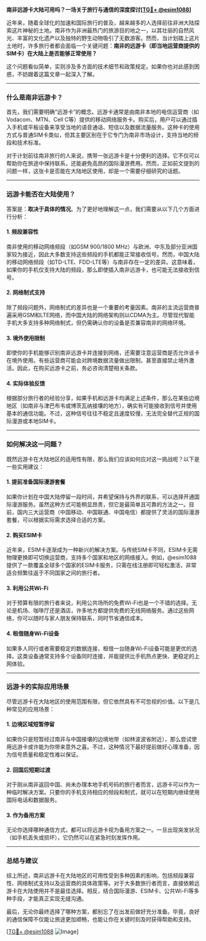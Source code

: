 **南非远游卡大陆可用吗？一场关于旅行与通信的深度探讨[[TG💪+ @esim1088](https://t.me/s/esim1088)]**

近年来，随着全球化的加速和国际旅行的普及，越来越多的人选择前往非洲大陆探索这片神秘的土地。南非作为非洲最热门的旅游目的地之一，以其壮丽的自然风光、丰富的文化遗产以及独特的野生动物吸引了无数游客。然而，当计划踏上这片土地时，许多旅行者都会面临一个关键问题：**南非的远游卡（即当地运营商提供的SIM卡）在大陆上是否能够正常使用？**

这个问题看似简单，实则涉及多方面的技术细节和政策规定。如果你也对此感到困惑，不妨跟着这篇文章一起深入了解。

---

### **什么是南非远游卡？**

首先，我们需要明确“远游卡”的概念。远游卡通常是由南非本地的电信运营商（如Vodacom、MTN、Cell C等）提供的移动网络服务卡。购买后，用户可以通过插入手机或平板设备来享受当地的语音通话、短信以及数据流量服务。这种卡的使用方式与普通SIM卡类似，但其主要区别在于它专门为南非市场设计，支持当地的频段和技术标准。

对于计划前往南非旅行的人来说，携带一张远游卡是十分便利的选择。它不仅可以帮助你在旅途中保持联系，还能避免高昂的国际漫游费用。然而，正如前文提到的问题一样，这张卡是否能在大陆地区使用，却是一个需要仔细研究的话题。

---

### **远游卡能否在大陆使用？**

答案是：**取决于具体的情况**。为了更好地理解这一点，我们需要从以下几个方面进行分析：

#### **1. 频段兼容性**
南非使用的移动网络频段（如GSM 900/1800 MHz）与欧洲、中东及部分亚洲国家较为接近，因此大多数支持这些频段的手机都能正常接收信号。然而，中国大陆的移动网络频段（如TD-LTE、FDD-LTE等）与南非存在一定的差异。这意味着，如果你的手机仅支持大陆的频段，那么即使插入南非远游卡，也可能无法接收到信号。

#### **2. 网络制式支持**
除了频段问题外，网络制式的差异也是一个重要的考量因素。南非的主流运营商普遍采用GSM和LTE网络，而中国大陆的网络架构则以CDMA为主。尽管现代智能手机大多支持多种网络制式，但仍需确认你的设备是否兼容南非的网络环境。

#### **3. 境外使用限制**
即使你的手机能够识别南非远游卡并连接到网络，还需要注意运营商是否允许该卡在境外使用。有些运营商可能会对跨境数据流量做出限制，甚至直接禁止境外激活。因此，在购买远游卡之前，务必咨询清楚相关条款。

#### **4. 实际体验反馈**
根据部分旅行者的经验分享，如果手机和远游卡均满足上述条件，那么在某些边境地区（如南非与津巴布韦或博茨瓦纳接壤的地方），确实有可能接收到信号并使用基本的通信功能。不过，这种信号往往不稳定且速度较慢，无法完全替代正规的国际漫游或本地SIM卡。

---

### **如何解决这一问题？**

既然远游卡在大陆地区的适用性有限，那么我们应该如何应对这一挑战呢？以下是一些实用建议：

#### **1. 提前准备国际漫游套餐**
如果你计划在中国大陆停留一段时间，并希望保持与外界的联系，可以选择开通国际漫游服务。虽然这种方式可能稍显昂贵，但它是最简单且可靠的方法之一。目前，国内三大运营商（中国移动、中国联通、中国电信）都提供了灵活的国际漫游套餐，可以根据实际需求选择合适的方案。

#### **2. 购买ESIM卡**
近年来，ESIM卡逐渐成为一种新兴的解决方案。与传统SIM卡不同，ESIM卡无需物理更换即可切换运营商，支持多个国家和地区的网络接入。例如，@esim1088 提供了一款覆盖全球多个国家的ESIM卡服务，只需在线注册即可轻松激活，非常适合频繁往返于不同国家之间的旅行者。

#### **3. 利用公共Wi-Fi**
对于预算有限的旅行者来说，利用公共场所的免费Wi-Fi也是一个不错的选择。无论是机场、咖啡厅还是酒店，许多地方都提供免费的无线网络服务。通过这些网络，你可以随时与家人朋友保持联系，同时节省通信成本。

#### **4. 租借随身Wi-Fi设备**
如果多人同行或者需要稳定的数据连接，租借一台随身Wi-Fi设备可能是更优的选择。这类设备通常支持多个设备同时连接，并能提供比手机热点更快、更稳定的上网体验。

---

### **远游卡的实际应用场景**

尽管远游卡在大陆地区的使用范围有限，但它依然具有不可忽视的价值。以下是几种常见的应用场景：

#### **1. 边境区域短暂停留**
如果你只是短暂经过南非与中国接壤的边境地带（如林波波省附近），那么尝试使用远游卡或许能为你带来意外之喜。不过，这种情况下最好提前做好心理准备，因为信号质量和稳定性难以保证。

#### **2. 回国后短期过渡**
对于刚从南非返回中国、尚未办理本地手机号码的旅行者而言，远游卡可以作为一种临时解决方案。只要你的手机支持相应的频段和制式，就可以在短期内继续使用国际电话和数据服务。

#### **3. 作为备用方案**
无论你选择哪种通信方式，都可以将远游卡视为备用方案之一。一旦出现突发状况（如手机丢失或损坏），它仍然可以在紧急时刻发挥作用。

---

### **总结与建议**

综上所述，南非远游卡在大陆地区的可用性受到多种因素的影响，包括频段兼容性、网络制式支持以及运营商的具体政策等。对于大多数旅行者而言，直接依赖远游卡在大陆使用并不是最佳选择。相反，结合国际漫游、ESIM卡、公共Wi-Fi等多种手段，才能真正实现无缝沟通。

最后，无论你最终选择了哪种方案，都别忘了在出发前做好充分准备。毕竟，良好的通信保障不仅能让旅途更加顺畅，也能让你在关键时刻及时获得帮助和支持。

[[TG💪+ @esim1088](https://t.me/s/esim1088) ![Image](https://i.postimg.cc/4NQfJmqS/Snipaste-2025-05-13-00-14-12.png)]